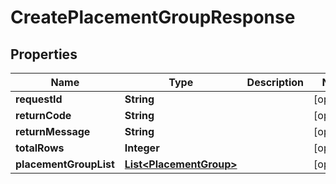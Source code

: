 
# CreatePlacementGroupResponse

## Properties
Name | Type | Description | Notes
------------ | ------------- | ------------- | -------------
**requestId** | **String** |  |  [optional]
**returnCode** | **String** |  |  [optional]
**returnMessage** | **String** |  |  [optional]
**totalRows** | **Integer** |  |  [optional]
**placementGroupList** | [**List&lt;PlacementGroup&gt;**](PlacementGroup.md) |  |  [optional]



